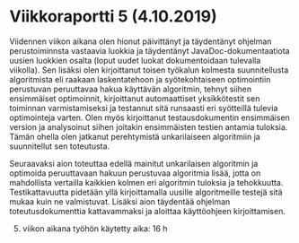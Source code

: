 # Viikkoraportti 5 (4.10.2019)

Viidennen viikon aikana olen hionut päivittänyt ja täydentänyt ohjelman perustoiminnsta vastaavia luokkia ja täydentänyt JavaDoc-dokumentaatiota uusien luokkien osalta (loput uudet luokat dokumentoidaan tulevalla viikolla). Sen lisäksi olen kirjoittanut toisen työkalun kolmesta suunnitellusta algoritmista eli raakaan laskentatehoon ja syötekohtaiseen optimointiin perustuvan peruuttavaa hakua käyttävän algoritmin, tehnyt siihen ensimmäiset optimoinnit, kirjoittanut automaattiset yksikkötestit sen toiminnan varmistamiseksi ja testannut sitä runsaasti eri syötteillä tulevia optimointeja varten. Olen myös kirjoittanut testausdokumentin ensimmäisen version ja analysoinut siihen joitakin ensimmäisten testien antamia tuloksia. Tämän ohella olen jatkanut perehtymistä unkarilaiseen algoritmiin ja suunnitellut sen toteutusta.

Seuraavaksi aion toteuttaa edellä mainitut unkarilaisen algoritmin ja optimoida peruuttavaan hakuun perustuvaa algoritmia lisää, jotta on mahdollista vertailla kaikkien kolmen eri algoritmin tuloksia ja tehokkuutta. Testikattavuutta pidetään yllä kirjoittamalla uusille algoritmeille testejä sitä mukaa kuin ne valmistuvat. Lisäksi aion täydentää ohjelman toteutusdokumenttia kattavammaksi ja aloittaa käyttöohjeen kirjoittamisen.

5. viikon aikana työhön käytetty aika: 16 h

